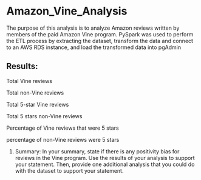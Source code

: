 # Amazon_Vine_Analysis
The purpose of this analysis is to analyze Amazon reviews written by members of the paid Amazon Vine program. PySpark was used to perform the ETL process  by extracting the dataset, transform the data and connect to an AWS RDS instance, and load the transformed data into pgAdmin

## Results: 
Total Vine reviews 

Total non-Vine reviews 

Total 5-star Vine reviews 


Total 5 stars non-Vine reviews 

Percentage of Vine reviews that were 5 stars

percentage of non-Vine reviews were 5 stars


1.	Summary: In your summary, state if there is any positivity bias for reviews in the Vine program. Use the results of your analysis to support your statement. Then, provide one additional analysis that you could do with the dataset to support your statement.
